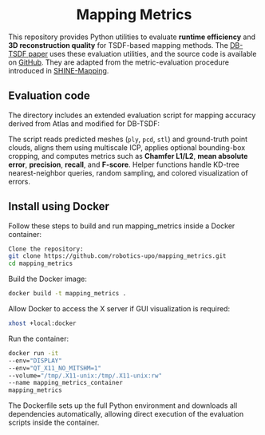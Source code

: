 <h1 align="center"><a href="https://usuario.github.io/mapping_metrics/" style="text-decoration:none;color:inherit;">Mapping Metrics</a></h1>


This repository provides Python utilities to evaluate **runtime efficiency** and **3D reconstruction quality** for TSDF-based mapping methods.
The [DB-TSDF paper](https://arxiv.org/html/2509.20081v1) uses these evaluation utilities, and the source code is available on [GitHub](https://github.com/robotics-upo/DB-TSDF).
They are adapted from the metric-evaluation procedure introduced in [SHINE-Mapping](https://github.com/PRBonn/SHINE_mapping).

## Evaluation code

The directory includes an extended evaluation script for mapping accuracy derived from Atlas and modified for DB-TSDF:

The script reads predicted meshes (`ply`, `pcd`, `stl`) and ground-truth point clouds, aligns them using multiscale ICP, applies optional bounding-box cropping, and computes metrics such as **Chamfer L1/L2**, **mean absolute error**, **precision**, **recall**, and **F-score**. Helper functions handle KD-tree nearest-neighbor queries, random sampling, and colored visualization of errors.

## Install using Docker

Follow these steps to build and run mapping_metrics inside a Docker container:

```bash
Clone the repository:
git clone https://github.com/robotics-upo/mapping_metrics.git
cd mapping_metrics
```

Build the Docker image:

```bash
docker build -t mapping_metrics .
```

Allow Docker to access the X server if GUI visualization is required:
```bash
xhost +local:docker
```

Run the container:

```bash
docker run -it
--env="DISPLAY"
--env="QT_X11_NO_MITSHM=1"
--volume="/tmp/.X11-unix:/tmp/.X11-unix:rw"
--name mapping_metrics_container
mapping_metrics
```

The Dockerfile sets up the full Python environment and downloads all dependencies automatically, allowing direct execution of the evaluation scripts inside the container.